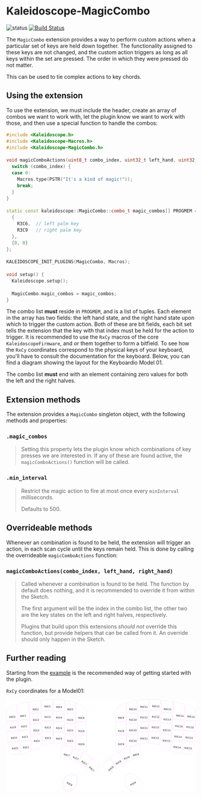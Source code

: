 # Kaleidoscope-MagicCombo

![status][st:stable] [![Build Status][travis:image]][travis:status]

 [travis:image]: https://travis-ci.org/keyboardio/Kaleidoscope-MagicCombo.svg?branch=master
 [travis:status]: https://travis-ci.org/keyboardio/Kaleidoscope-MagicCombo

 [st:stable]: https://img.shields.io/badge/stable-✔-black.svg?style=flat&colorA=44cc11&colorB=494e52
 [st:broken]: https://img.shields.io/badge/broken-X-black.svg?style=flat&colorA=e05d44&colorB=494e52
 [st:experimental]: https://img.shields.io/badge/experimental----black.svg?style=flat&colorA=dfb317&colorB=494e52

The `MagicCombo` extension provides a way to perform custom actions when a
particular set of keys are held down together. The functionality assigned to
these keys are not changed, and the custom action triggers as long as all keys
within the set are pressed. The order in which they were pressed do not matter.

This can be used to tie complex actions to key chords.

## Using the extension

To use the extension, we must include the header, create an array of combos we
want to work with, let the plugin know we want to work with those, and then use
a special function to handle the combos:

```c++
#include <Kaleidoscope.h>
#include <Kaleidoscope-Macros.h>
#include <Kaleidoscope-MagicCombo.h>

void magicComboActions(uint8_t combo_index, uint32_t left_hand, uint32_t right_hand) {
  switch (combo_index) {
  case 0:
    Macros.type(PSTR("It's a kind of magic!"));
    break;
  }
}

static const kaleidoscope::MagicCombo::combo_t magic_combos[] PROGMEM = {
  {
    R3C6,  // left palm key
    R3C9   // right palm key
  },
  {0, 0}
};

KALEIDOSCOPE_INIT_PLUGINS(MagicCombo, Macros);

void setup() {
  Kaleidoscope.setup();

  MagicCombo.magic_combos = magic_combos;
}
```

The combo list **must** reside in `PROGMEM`, and is a list of tuples. Each
element in the array has two fields: the left hand state, and the right hand
state upon which to trigger the custom action. Both of these are bit fields,
each bit set tells the extension that the key with that index must be held for
the action to trigger. It is recommended to use the `RxCy` macros of the core
`KaleidoscopeFirmware`, and *or* them together to form a bitfield.
To see how the `RxCy` coordinates correspond to the physical keys of your
keyboard, you'll have to consult the documentation for the keyboard.
Below, you can find a diagram showing the layout for the Keyboardio Model 01.

The combo list **must** end with an element containing zero values for both the
left and the right halves.

## Extension methods

The extension provides a `MagicCombo` singleton object, with the following
methods and properties:

### `.magic_combos`

> Setting this property lets the plugin know which combinations of key presses
> we are interested in. If any of these are found active, the
> `magicComboActions()` function will be called.

### `.min_interval`

> Restrict the magic action to fire at most once every `minInterval`
> milliseconds.
>
> Defaults to 500.

## Overrideable methods

Whenever an combination is found to be held, the extension will trigger an
action, in each scan cycle until the keys remain held. This is done by calling
the overrideable `magicComboActions` function:

### `magicComboActions(combo_index, left_hand, right_hand)`

> Called whenever a combination is found to be held. The function by default
> does nothing, and it is recommended to override it from within the Sketch.
>
> The first argument will be the index in the combo list, the other two are the
> key states on the left and right halves, respectively.
>
> Plugins that build upon this extensions *should not* override this function,
> but provide helpers that can be called from it. An override should only happen
> in the Sketch.

## Further reading

Starting from the [example][plugin:example] is the recommended way of getting
started with the plugin.

`RxCy` coordinates for a Model01:

![rxcy layout](./docs/rc_layout.png)

 [plugin:example]: https://github.com/keyboardio/Kaleidoscope-MagicCombo/blob/master/examples/MagicCombo/MagicCombo.ino
